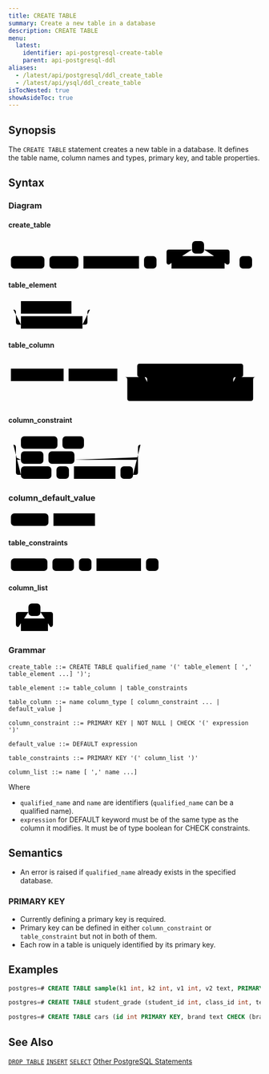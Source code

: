 ```yaml
---
title: CREATE TABLE
summary: Create a new table in a database
description: CREATE TABLE
menu:
  latest:
    identifier: api-postgresql-create-table
    parent: api-postgresql-ddl
aliases:
  - /latest/api/postgresql/ddl_create_table
  - /latest/api/ysql/ddl_create_table
isTocNested: true
showAsideToc: true
---
```


## Synopsis
The `CREATE TABLE` statement creates a new table in a database. It defines the table name, column names and types, primary key, and table properties.

## Syntax

### Diagram 

#### create_table

<svg class="rrdiagram" version="1.1" xmlns:xlink="http://www.w3.org/1999/xlink" xmlns="http://www.w3.org/2000/svg" width="492" height="65" viewbox="0 0 492 65"><path class="connector" d="M0 52h5m67 0h10m58 0h10m111 0h10m25 0h30m-5 0q-5 0-5-5v-20q0-5 5-5h46m24 0h46q5 0 5 5v20q0 5-5 5m-5 0h30m25 0h5"/><rect class="literal" x="5" y="35" width="67" height="25" rx="7"/><text class="text" x="15" y="52">CREATE</text><rect class="literal" x="82" y="35" width="58" height="25" rx="7"/><text class="text" x="92" y="52">TABLE</text><a xlink:href="../grammar_diagrams#qualified-name"><rect class="rule" x="150" y="35" width="111" height="25"/><text class="text" x="160" y="52">qualified_name</text></a><rect class="literal" x="271" y="35" width="25" height="25" rx="7"/><text class="text" x="281" y="52">(</text><rect class="literal" x="367" y="5" width="24" height="25" rx="7"/><text class="text" x="377" y="22">,</text><a xlink:href="../grammar_diagrams#table-element"><rect class="rule" x="326" y="35" width="106" height="25"/><text class="text" x="336" y="52">table_element</text></a><rect class="literal" x="462" y="35" width="25" height="25" rx="7"/><text class="text" x="472" y="52">)</text></svg>

#### table_element

<svg class="rrdiagram" version="1.1" xmlns:xlink="http://www.w3.org/1999/xlink" xmlns="http://www.w3.org/2000/svg" width="173" height="65" viewbox="0 0 173 65"><path class="connector" d="M0 22h25m101 0h42m-158 0q5 0 5 5v20q0 5 5 5h5m123 0h5q5 0 5-5v-20q0-5 5-5m5 0h5"/><a xlink:href="../grammar_diagrams#table-column"><rect class="rule" x="25" y="5" width="101" height="25"/><text class="text" x="35" y="22">table_column</text></a><a xlink:href="../grammar_diagrams#table-constraints"><rect class="rule" x="25" y="35" width="123" height="25"/><text class="text" x="35" y="52">table_constraints</text></a></svg>

#### table_column

<svg class="rrdiagram" version="1.1" xmlns:xlink="http://www.w3.org/1999/xlink" xmlns="http://www.w3.org/2000/svg" width="507" height="95" viewbox="0 0 507 95"><path class="connector" d="M0 37h5m106 0h10m98 0h50m-5 0q-5 0-5-5v-17q0-5 5-5h203q5 0 5 5v17q0 5-5 5m-198 0h20m132 0h41m-188 0q5 0 5 5v20q0 5 5 5h5m153 0h5q5 0 5-5v-20q0-5 5-5m5 0h40m-268 0q5 0 5 5v38q0 5 5 5h243q5 0 5-5v-38q0-5 5-5m5 0h5"/><a xlink:href="../grammar_diagrams#column-name"><rect class="rule" x="5" y="20" width="106" height="25"/><text class="text" x="15" y="37">column_name</text></a><a xlink:href="../grammar_diagrams#column-type"><rect class="rule" x="121" y="20" width="98" height="25"/><text class="text" x="131" y="37">column_type</text></a><a xlink:href="../grammar_diagrams#column-constraint"><rect class="rule" x="289" y="20" width="132" height="25"/><text class="text" x="299" y="37">column_constraint</text></a><a xlink:href="../grammar_diagrams#column-default-value"><rect class="rule" x="289" y="50" width="153" height="25"/><text class="text" x="299" y="67">column_default_value</text></a></svg>

#### column_constraint

<svg class="rrdiagram" version="1.1" xmlns:xlink="http://www.w3.org/1999/xlink" xmlns="http://www.w3.org/2000/svg" width="274" height="95" viewbox="0 0 274 95"><path class="connector" d="M0 22h25m73 0h10m43 0h118m-254 25q0 5 5 5h5m45 0h10m52 0h122q5 0 5-5m-249-25q5 0 5 5v50q0 5 5 5h5m61 0h10m25 0h10m83 0h10m25 0h5q5 0 5-5v-50q0-5 5-5m5 0h5"/><rect class="literal" x="25" y="5" width="73" height="25" rx="7"/><text class="text" x="35" y="22">PRIMARY</text><rect class="literal" x="108" y="5" width="43" height="25" rx="7"/><text class="text" x="118" y="22">KEY</text><rect class="literal" x="25" y="35" width="45" height="25" rx="7"/><text class="text" x="35" y="52">NOT</text><rect class="literal" x="80" y="35" width="52" height="25" rx="7"/><text class="text" x="90" y="52">NULL</text><rect class="literal" x="25" y="65" width="61" height="25" rx="7"/><text class="text" x="35" y="82">CHECK</text><rect class="literal" x="96" y="65" width="25" height="25" rx="7"/><text class="text" x="106" y="82">(</text><a xlink:href="../grammar_diagrams#expression"><rect class="rule" x="131" y="65" width="83" height="25"/><text class="text" x="141" y="82">expression</text></a><rect class="literal" x="224" y="65" width="25" height="25" rx="7"/><text class="text" x="234" y="82">)</text></svg>

### column_default_value

<svg class="rrdiagram" version="1.1" xmlns:xlink="http://www.w3.org/1999/xlink" xmlns="http://www.w3.org/2000/svg" width="178" height="35" viewbox="0 0 178 35"><path class="connector" d="M0 22h5m75 0h10m83 0h5"/><rect class="literal" x="5" y="5" width="75" height="25" rx="7"/><text class="text" x="15" y="22">DEFAULT</text><a xlink:href="../grammar_diagrams#expression"><rect class="rule" x="90" y="5" width="83" height="25"/><text class="text" x="100" y="22">expression</text></a></svg>

#### table_constraints

<svg class="rrdiagram" version="1.1" xmlns:xlink="http://www.w3.org/1999/xlink" xmlns="http://www.w3.org/2000/svg" width="305" height="35" viewbox="0 0 305 35"><path class="connector" d="M0 22h5m73 0h10m43 0h10m25 0h10m89 0h10m25 0h5"/><rect class="literal" x="5" y="5" width="73" height="25" rx="7"/><text class="text" x="15" y="22">PRIMARY</text><rect class="literal" x="88" y="5" width="43" height="25" rx="7"/><text class="text" x="98" y="22">KEY</text><rect class="literal" x="141" y="5" width="25" height="25" rx="7"/><text class="text" x="151" y="22">(</text><a xlink:href="../grammar_diagrams#column-list"><rect class="rule" x="176" y="5" width="89" height="25"/><text class="text" x="186" y="22">column_list</text></a><rect class="literal" x="275" y="5" width="25" height="25" rx="7"/><text class="text" x="285" y="22">)</text></svg>

#### column_list

<svg class="rrdiagram" version="1.1" xmlns:xlink="http://www.w3.org/1999/xlink" xmlns="http://www.w3.org/2000/svg" width="104" height="65" viewbox="0 0 104 65"><path class="connector" d="M0 52h25m-5 0q-5 0-5-5v-20q0-5 5-5h20m24 0h20q5 0 5 5v20q0 5-5 5m-5 0h25"/><rect class="literal" x="40" y="5" width="24" height="25" rx="7"/><text class="text" x="50" y="22">,</text><a xlink:href="../grammar_diagrams#name"><rect class="rule" x="25" y="35" width="54" height="25"/><text class="text" x="35" y="52">name</text></a></svg>

### Grammar
```
create_table ::= CREATE TABLE qualified_name '(' table_element [ ',' table_element ...] ')';

table_element ::= table_column | table_constraints

table_column ::= name column_type [ column_constraint ... | default_value ]

column_constraint ::= PRIMARY KEY | NOT NULL | CHECK '(' expression ')'

default_value ::= DEFAULT expression

table_constraints ::= PRIMARY KEY '(' column_list ')'

column_list ::= name [ ',' name ...]
```

Where

- `qualified_name` and `name` are identifiers (`qualified_name` can be a qualified name).
- `expression` for DEFAULT keyword must be of the same type as the column it modifies. It must be of type boolean for CHECK constraints.

## Semantics
- An error is raised if `qualified_name` already exists in the specified database.

### PRIMARY KEY
- Currently defining a primary key is required.
- Primary key can be defined in either `column_constraint` or `table_constraint` but not in both of them.
- Each row in a table is uniquely identified by its primary key. 

## Examples

```{.sql .copy .separator-hash}
postgres=# CREATE TABLE sample(k1 int, k2 int, v1 int, v2 text, PRIMARY KEY (k1, k2));
```
```{.sql .copy .separator-hash}
postgres=# CREATE TABLE student_grade (student_id int, class_id int, term_id int, grade int CHECK (grade >= 0 AND grade <= 10), PRIMARY KEY (student_id, class_id, term_id));
```

```{.sql .copy .separator-hash}
postgres=# CREATE TABLE cars (id int PRIMARY KEY, brand text CHECK (brand in ('X', 'Y', 'Z')), model text NOT NULL, color text NOT NULL DEFAULT 'WHITE' CHECK (color in ('RED', 'WHITE', 'BLUE')));
```

## See Also
[`DROP TABLE`](../ddl_drop_table)
[`INSERT`](../dml_insert)
[`SELECT`](../dml_select)
[Other PostgreSQL Statements](..)
